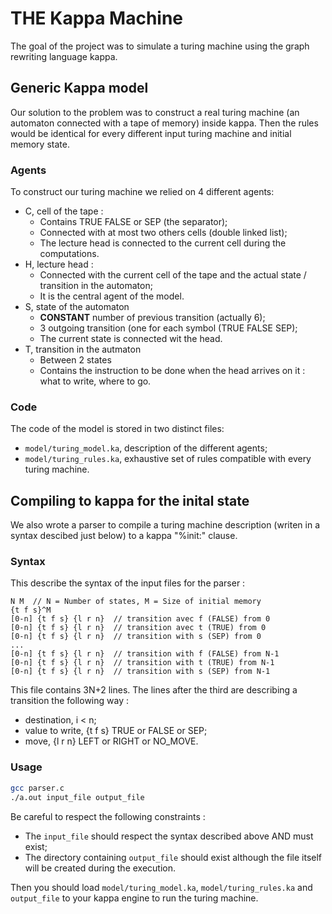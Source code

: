 # THE Kappa Machine

The goal of the project was to simulate a turing machine using the graph rewriting language kappa.

## Generic Kappa model

Our solution to the problem was to construct a real turing machine (an automaton connected with a tape of memory) inside kappa.
Then the rules would be identical for every different input turing machine and initial memory state.

### Agents

To construct our turing machine we relied on 4 different agents:
- C, cell of the tape :
	- Contains TRUE FALSE or SEP (the separator);
	- Connected with at most two others cells (double linked list);
	- The lecture head is connected to the current cell during the computations.
- H, lecture head :
	- Connected with the current cell of the tape and the actual state / transition in the automaton;
	- It is the central agent of the model.
- S, state of the automaton
	- **CONSTANT** number of previous transition (actually 6);
	- 3 outgoing transition (one for each symbol (TRUE FALSE SEP);
	- The current state is connected wit the head.
- T, transition in the autmaton
	- Between 2 states
	- Contains the instruction to be done when the head arrives on it : what to write, where to go.

### Code
The code of the model is stored in two distinct files:
- `model/turing_model.ka`, description of the different agents;
- `model/turing_rules.ka`, exhaustive set of rules compatible with every turing machine.

## Compiling to kappa for the inital state

We also wrote a parser to compile a turing machine description (writen in a syntax descibed just below) to a kappa "%init:" clause.

### Syntax
This describe the syntax of the input files for the parser :
```
N M  // N = Number of states, M = Size of initial memory 
{t f s}^M
[0-n] {t f s} {l r n}  // transition avec f (FALSE) from 0
[0-n] {t f s} {l r n}  // transition avec t (TRUE) from 0
[0-n] {t f s} {l r n}  // transition with s (SEP) from 0
...
[0-n] {t f s} {l r n}  // transition with f (FALSE) from N-1
[0-n] {t f s} {l r n}  // transition with t (TRUE) from N-1
[0-n] {t f s} {l r n}  // transition with s (SEP) from N-1
```
This file contains 3N+2 lines. The lines after the third are describing a transition the following way : 
- destination, i < n;
- value to write, {t f s} TRUE or FALSE or SEP;
- move, {l r n} LEFT or RIGHT or NO\_MOVE.

### Usage

```bash
gcc parser.c
./a.out input_file output_file
```
Be careful to respect the following constraints :
- The `input_file` should respect the syntax described above AND must exist;
- The directory containing `output_file` should exist although the file itself will be created during the execution.

Then you should load `model/turing_model.ka`, `model/turing_rules.ka` and `output_file` to your kappa engine to run the turing machine.
